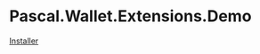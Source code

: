 # Pascal.Wallet.Extensions.Demo

[Installer](https://pascaldemo.blob.core.windows.net/pascal/Publish.htm)

